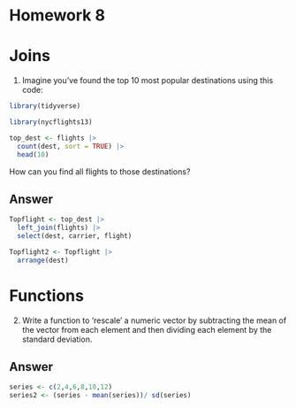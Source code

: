 # Homework 8

# Joins

1.  Imagine you’ve found the top 10 most popular destinations using this
    code:

``` r
library(tidyverse)

library(nycflights13)

top_dest <- flights |>
  count(dest, sort = TRUE) |>
  head(10)
```

How can you find all flights to those destinations?

## Answer

``` r
Topflight <- top_dest |>
  left_join(flights) |>
  select(dest, carrier, flight)

Topflight2 <- Topflight |>
  arrange(dest)
```

# Functions

2.  Write a function to ‘rescale’ a numeric vector by subtracting the
    mean of the vector from each element and then dividing each element
    by the standard deviation.

## Answer

``` r
series <- c(2,4,6,8,10,12)
series2 <- (series - mean(series))/ sd(series)
```
